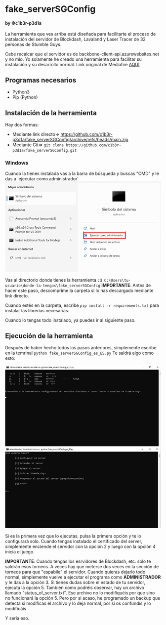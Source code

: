 # fake_serverSGConfig
#### by  &copy;c1b3r-p3d1a

La herramienta que ves arriba está diseñada para facilitarte el proceso de instalación del servidor de Blockdash, Lavaland y Laser Tracer de 32 personas de Stumble Guys. 

Cabe recalcar que el servidor es de backbone-client-api.azurewebsites.net y no mío. Yo solamente he creado una herramienta para facilitar su instalación y su desarrollo normal. Link original de Mediafire [AQUÍ](https://www.mediafire.com/file/7tsmw4wjvm4cafx/StumbleFakeServer.zip/file)

## Programas necesarios

- Python3
- Pip (Python)

## Instalación de la herramienta
Hay dos formas:
- Mediante link directo=> https://github.com/c1b3r-p3d1a/fake_serverSGConfig/archive/refs/heads/main.zip
- Mediante Git=> ```git clone https://github.com/c1b3r-p3d1a/fake_serverSGConfig.git```

### Windows
Cuando la tienes instalada vas a la barra de búsqueda y buscas "CMD" y le das a 'ejecutar como administrador'
<img src=https://github.com/c1b3r-p3d1a/fake_serverSGConfig/blob/main/img/cmd.jpg></img>

Vas al directorio donde tienes la herramienta ```cd C:\Users\tu-usuario\donde-la-tengas\fake_serverSGConfig```
**IMPORTANTE**: Antes de hacer este paso, descomprime la carpeta si lo has descargado mediante link directo.

Cuando estés en la carpeta, escribe ```pip install -r requirements.txt``` para instalar las librerías necesarias.

Cuando lo tengas todo instalado, ya puedes ir al siguiente paso.


## Ejecución de la herramienta

Después de haber hecho todos los pasos anteriores, simplemente escribe en la temrinal ```python fake_serverSGConfig_es_ES.py```
Te saldrá algo como esto:

<img src="https://github.com/c1b3r-p3d1a/fake_serverSGConfig/blob/main/img/inicio.jpg"></img>
<img src="https://github.com/c1b3r-p3d1a/fake_serverSGConfig/blob/main/img/opciones.jpg"></img>

Si es la primera vez que lo ejecutas, pulsa la primera opción y te lo configurará solo.
Cuando tengas instalado el certificado del server, simplemente enciende el servidor con la opción 2 y luego con la opción 4 inicia el juego. 

**IMPORTANTE**: Cuando tengas los esrvidores de Blockdash, etc. solo te saldrán esos torneos. A veces hay que meterse dos veces en la sección de torneos para que "espabile" el servidor. Cuando quieras dejarlo todo normal, simplemente vuelve a ejecutar el programa como **ADMINISTRADOR** y le das a la opción 3. Si tienes dudas sobre el estado de tu servidor, ejecuta la opción 5. También como podréis observar, hay un archivo llamado "status_of_server.txt". Ese archivo no lo modifiquéis por que sino no funcionará la opción 5. Pero por si acaso, he programado un backup que detecta si modificas el archivo y lo deja normal, por si os confundís y lo modificáis.


Y sería eso.
